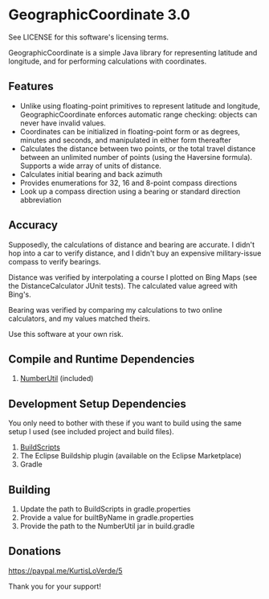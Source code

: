 GeographicCoordinate 3.0
========================

See LICENSE for this software's licensing terms.

GeographicCoordinate is a simple Java library for representing latitude and longitude, and for performing calculations with coordinates.


## Features

* Unlike using floating-point primitives to represent latitude and longitude, GeographicCoordinate enforces automatic range checking:  objects can never have invalid values.
* Coordinates can be initialized in floating-point form or as degrees, minutes and seconds, and manipulated in either form thereafter
* Calculates the distance between two points, or the total travel distance between an unlimited number of points (using the Haversine formula).  Supports a wide array of units of distance.
* Calculates initial bearing and back azimuth
* Provides enumerations for 32, 16 and 8-point compass directions
* Look up a compass direction using a bearing or standard direction abbreviation


## Accuracy

Supposedly, the calculations of distance and bearing are accurate.  I didn't hop into a car to verify distance, and I didn't buy an expensive military-issue compass to verify bearings.

Distance was verified by interpolating a course I plotted on Bing Maps (see the DistanceCalculator JUnit tests).  The calculated value agreed with Bing's.

Bearing was verified by comparing my calculations to two online calculators, and my values matched theirs.

Use this software at your own risk.


## Compile and Runtime Dependencies

1.  [NumberUtil](https://github.com/kloverde/java-NumberUtil) (included)


## Development Setup Dependencies

You only need to bother with these if you want to build using the same setup I used (see included project and build files).

1.  [BuildScripts](https://github.com/kloverde/BuildScripts)
2.  The Eclipse Buildship plugin (available on the Eclipse Marketplace)
3.  Gradle


## Building

1.  Update the path to BuildScripts in gradle.properties
2.  Provide a value for builtByName in gradle.properties
3.  Provide the path to the NumberUtil jar in build.gradle


## Donations

https://paypal.me/KurtisLoVerde/5

Thank you for your support!
